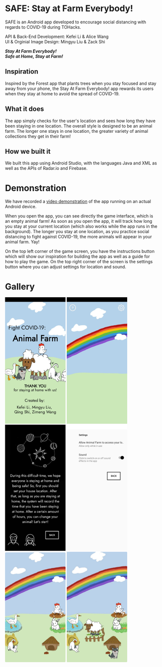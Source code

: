 # SAFE: Stay at Farm Everybody!
SAFE is an Android app developed to encourage social distancing with regards to COVID-19 during TOHacks.  
  
API & Back-End Development: Kefei Li & Alice Wang  
UI & Orginial Image Design: Mingyu Liu & Zack Shi

_**Stay At Farm Everybody!**_  
_**Safe at Home, Stay at Farm!**_

## Inspiration
Inspired by the Forest app that plants trees when you stay focused and stay away from your phone, the Stay At Farm Everybody! app rewards its users when they stay at home to avoid the spread of COVID-19.

## What it does
The app simply checks for the user's location and sees how long they have been staying in one location. The overall style is designed to be an animal farm. The longer one stays in one location, the greater variety of animal collections they get in their farm!

## How we built it
We built this app using Android Studio, with the languages Java and XML as well as the APIs of Radar.io and Firebase.

# Demonstration
We have recorded a [video demonstration](https://youtu.be/oFd7BHKHBiY) of the app running on an actual Android device.

When you open the app, you can see directly the game interface, which is an empty animal farm!
As soon as you open the app, it will track how long you stay at your current location 
(which also works while the app runs in the background). The longer you stay at one location, as you practice social 
distancing to fight against COVID-19, the more animals will appear in your animal farm. Yay! 
  
On the top left corner of the game screen, you have the instructions button which will show our inspiration for building the 
app as well as a guide for how to play the game. On the top right corner of the screen is the settings button where you can 
adjust settings for location and sound.

# Gallery
<img width="200" alt="Animal Farm" src="https://github.com/mingyuliuu/stay-at-farm-everybody/blob/master/Animal%20Farm.jpeg">
<img width="200" alt="Empty Farm" src="https://github.com/mingyuliuu/stay-at-farm-everybody/blob/master/Empty%20Farm.jpeg">
<img width="200" alt="Instructions" src="https://github.com/mingyuliuu/stay-at-farm-everybody/blob/master/Instructions.jpeg">
<img width="200" alt="Settings" src="https://github.com/mingyuliuu/stay-at-farm-everybody/blob/master/Settings.jpeg">
<img width="200" alt="Game Progress 1" src="https://github.com/mingyuliuu/stay-at-farm-everybody/blob/master/Progress%201.jpg">
<img width="200" alt="Game Progress 2" src="https://github.com/mingyuliuu/stay-at-farm-everybody/blob/master/Progress%202.jpg">
